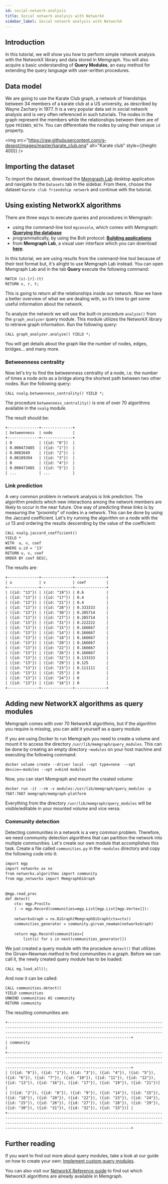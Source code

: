 ```yaml
---
id: social-network-analysis
title: Social network analysis with NetworkX
sidebar_label: Social network analysis with NetworkX
---
```


## Introduction

In this tutorial, we will show you how to perform simple network analysis with
the NetworkX library and data stored in Memgraph. You will also acquire a basic
understanding of **Query Modules**, an easy method for extending the query
language with user-written procedures.

## Data model

We are going to use the Karate Club graph, a network of friendships between 34
members of a karate club at a US university, as described by Wayne Zachary in
1977. It is a very popular data set in social network analysis and is very often
referenced in such tutorials. The nodes in the graph represent the members while
the relationships between them are of type `FRIENDS_WITH`. You can differentiate
the nodes by using their unique `id` property.

<img
src="https://raw.githubusercontent.com/g-despot/images/master/karate_club.png"
alt="Karate club" style={{height: 400}}
/>

## Importing the dataset

To import the dataset, download the [Memgraph
Lab](https://memgraph.com/product/lab) desktop application and navigate to the
`Datasets` tab in the sidebar. From there, choose the dataset `Karate club
friendship network` and continue with the tutorial.

## Using existing NetworkX algorithms

There are three ways to execute queries and procedures in Memgraph:

- using the command-line tool `mgconsole`, which comes with Memgraph:
  **[Querying the database](/connect-to-memgraph/overview.mdx)**
- programmatically, by using the Bolt protocol: **[Building
  applications](/connect-to-memgraph/methods/drivers.md)**
- from **Memgraph Lab**, a visual user interface which you can download
  **[here](https://memgraph.com/download)**.

In this tutorial, we are using results from the command-line tool because of
their text format but, it's alright to use Memgraph Lab instead. You can open
Memgraph Lab and in the tab **Query** execute the following command:

```cypher
MATCH (s)-[r]-(t)
RETURN s, r, t;
```

This is going to return all the relationships inside our network. Now we have a
better overview of what we are dealing with, so it’s time to get some useful
information about the network.

To analyze the network we will use the built-in procedure `analyze()` from the
`graph_analyzer` query module. This module utilizes the NetworkX library to
retrieve graph information. Run the following query:

```cypher
CALL graph_analyzer.analyze() YIELD *;
```

You will get details about the graph like the number of nodes, edges, bridges...
and many more.

### Betweenness centrality

Now let's try to find the betweenness centrality of a node, i.e. the number of
times a node acts as a bridge along the shortest path between two other nodes.
Run the following query:

```
CALL nxalg.betweenness_centrality() YIELD *;
```

The procedure `betweenness_centrality()` is one of over 70 algorithms available
in the `nxalg` module.

The result should be:

```
+--------------+--------------+
| betweenness  | node         |
+--------------+--------------+
| 0            | ({id: "0"})  |
| 0.000473485  | ({id: "1"})  |
| 0.0083649    | ({id: "2"})  |
| 0.00189394   | ({id: "3"})  |
| 0            | ({id: "4"})  |
| 0.000473485  | ({id: "5"})  |
| ...          | ...          |
```

### Link prediction

A very common problem in network analysis is link prediction. The algorithm
predicts which new interactions among the network members are likely to occur in
the near future. One way of predicting these links is by measuring the
“proximity” of nodes in a network. This can be done by using the Jaccard
coefficient. Let's try running the algorithm on a node with the `id` 13 and
ordering the results descending by the value of the coefficient:

```cypher
CALL nxalg.jaccard_coefficient()
YIELD *
WITH  u, v, coef
WHERE u.id = '13'
RETURN u, v, coef
ORDER BY coef DESC;
```

The results are:

```
+--------------+--------------+--------------+
| u            | v            | coef         |
+--------------+--------------+--------------+
| ({id: "13"}) | ({id: "19"}) | 0.6          |
| ({id: "13"}) | ({id: "17"}) | 0.4          |
| ({id: "13"}) | ({id: "21"}) | 0.4          |
| ({id: "13"}) | ({id: "28"}) | 0.333333     |
| ({id: "13"}) | ({id: "30"}) | 0.285714     |
| ({id: "13"}) | ({id: "27"}) | 0.285714     |
| ({id: "13"}) | ({id: "31"}) | 0.222222     |
| ({id: "13"}) | ({id: "15"}) | 0.166667     |
| ({id: "13"}) | ({id: "14"}) | 0.166667     |
| ({id: "13"}) | ({id: "18"}) | 0.166667     |
| ({id: "13"}) | ({id: "20"}) | 0.166667     |
| ({id: "13"}) | ({id: "22"}) | 0.166667     |
| ({id: "13"}) | ({id: "26"}) | 0.166667     |
| ({id: "13"}) | ({id: "32"}) | 0.133333     |
| ({id: "13"}) | ({id: "29"}) | 0.125        |
| ({id: "13"}) | ({id: "23"}) | 0.111111     |
| ({id: "13"}) | ({id: "25"}) | 0            |
| ({id: "13"}) | ({id: "24"}) | 0            |
| ({id: "13"}) | ({id: "16"}) | 0            |
+--------------+--------------+--------------+
```

## Adding new NetworkX algorithms as query modules

Memgraph comes with over 70 NetworkX algorithms, but if the algorithm you
require is missing, you can add it yourself as a query module.

If you are using Docker to run Memgraph you need to create a volume and mount it
to access the directory `/usr/lib/memgraph/query_modules`. This can be done by
creating an empty directory `~modules` on your host machine and executing the
following command:

```
docker volume create --driver local --opt type=none  --opt device=~modules --opt o=bind modules
```

Now, you can start Memgraph and mount the created volume:

```
docker run -it --rm -v modules:/usr/lib/memgraph/query_modules -p 7687:7687 memgraph/memgraph-platform
```

Everything from the directory `/usr/lib/memgraph/query_modules` will be
visible/editable in your mounted volume and vice versa.

### Community detection

Detecting communities in a network is a very common problem. Therefore, we need
community detection algorithms that can partition the network into multiple
communities. Let's create our own module that accomplishes this task. Create a
file called `communities.py` in the `~modules` directory and copy the following
code into it:

```python=
import mgp
import networkx as nx
from networkx.algorithms import community
from mgp_networkx import MemgraphDiGraph


@mgp.read_proc
def detect(
    ctx: mgp.ProcCtx
    ) -> mgp.Record(communities=mgp.List[mgp.List[mgp.Vertex]]):

    networkxGraph = nx.DiGraph(MemgraphDiGraph(ctx=ctx))
    communities_generator = community.girvan_newman(networkxGraph)

    return mgp.Record(communities=[
        list(s) for s in next(communities_generator)])
```

We just created a query module with the procedure `detect()` that utilizes the
Girvan–Newman method to find communities in a graph. Before we can call it, the
newly created query module has to be loaded:

```cypher
CALL mg.load_all();
```

And now it can be called:

```cypher
CALL communities.detect()
YIELD communities
UNWIND communities AS community
RETURN community
```

The resulting communities are:

```
+-------------------------------------------------------------------------------------------------------------------------------------------------------------------------------------------------------------------------------------------------------------------------+
| community                                                                                                                                                                                                                                                               |
+-------------------------------------------------------------------------------------------------------------------------------------------------------------------------------------------------------------------------------------------------------------------------+
| [({id: "0"}), ({id: "1"}), ({id: "3"}), ({id: "4"}), ({id: "5"}), ({id: "6"}), ({id: "7"}), ({id: "10"}), ({id: "11"}), ({id: "12"}), ({id: "13"}), ({id: "16"}), ({id: "17"}), ({id: "19"}), ({id: "21"})]                                                             |
| [({id: "2"}), ({id: "8"}), ({id: "9"}), ({id: "14"}), ({id: "15"}), ({id: "18"}), ({id: "20"}), ({id: "22"}), ({id: "23"}), ({id: "24"}), ({id: "25"}), ({id: "26"}), ({id: "27"}), ({id: "28"}), ({id: "29"}), ({id: "30"}), ({id: "31"}), ({id: "32"}), ({id: "33"})] |
+-------------------------------------------------------------------------------------------------------------------------------------------------------------------------------------------------------------------------------------------------------------------------+
```

## Further reading

If you want to find out more about query modules, take a look at our guide on
how to create your own: [Implement custom query
modules](/database-functionalities/query-modules/implement-query-modules.md).

You can also visit our [NetworkX Reference
guide](/database-functionalities/networkx.md) to find out which NetworkX
algorithms are already available in Memgraph.

